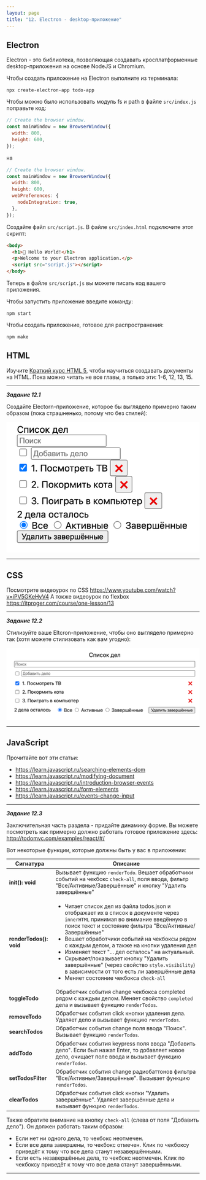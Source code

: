 ```yaml
---
layout: page
title: "12. Electron - desktop-приложение"
---
```


## Electron

Electron - это библиотека, позволяющая создавать кросплатформенные desktop-приложения на основе NodeJS и Chromium.

Чтобы создать приложение на Electron выполните из терминала:

```
npx create-electron-app todo-app
```

Чтобы можно было использовать модуль fs и path в файле `src/index.js` поправьте код:

```js
// Create the browser window.
const mainWindow = new BrowserWindow({
  width: 800,
  height: 600,
});
```

на

```js
// Create the browser window.
const mainWindow = new BrowserWindow({
  width: 800,
  height: 600,
  webPreferences: {
    nodeIntegration: true,
  },
});
```

Создайте файл `src/script.js`. В файле `src/index.html` подключите этот скрипт:

```html
<body>
  <h1>💖 Hello World!</h1>
  <p>Welcome to your Electron application.</p>
  <script src="script.js"></script>
</body>
```

Теперь в файле `src/script.js` вы можете писать код вашего приложения.

Чтобы запустить приложение введите команду:

```
npm start
```

Чтобы создать приложение, готовое для распространения:

```
npm make
```

## HTML

Изучите [Краткий курс HTML 5](https://www.exlab.net/html/), чтобы научиться создавать документы на HTML. Пока можно читать не все главы, а только эти: 1-6, 12, 13, 15.

---

_**Задание 12.1**_

Создайте Electorn-приложение, которое бы выглядело примерно таким образом (пока страшненько, потому что без стилей):

<img src="img/ElectronUnstyled.png">

---

## CSS

Посмотрите видеоурок по CSS <https://www.youtube.com/watch?v=iPV5GKeHyV4>
А токже видеоурок по flexbox <https://itproger.com/course/one-lesson/13>

---

_**Задание 12.2**_

Стилизуйте ваше Eltcron-приложение, чтобы оно выглядело примерно так (хотя можете стилизовать как вам угодно):

<img src="img/ElectronStyled.png">

---

## JavaScript

Прочитайте вот эти статьи:

- <https://learn.javascript.ru/searching-elements-dom>
- <https://learn.javascript.ru/modifying-document>
- <https://learn.javascript.ru/introduction-browser-events>
- <https://learn.javascript.ru/form-elements>
- <https://learn.javascript.ru/events-change-input>

---

_**Задание 12.3**_

Заключительная часть раздела - придайте динамику форме. Вы можете посмотреть как примерно должно работать готовое приложение здесь: http://todomvc.com/examples/react/#/

Вот некоторые функции, которые должны быть у вас в приложении:

| Сигнатура               | Описание                                                                                                                                                                                                                                                                                                                                                                                                                                                                                                                                                          |
| ----------------------- | ----------------------------------------------------------------------------------------------------------------------------------------------------------------------------------------------------------------------------------------------------------------------------------------------------------------------------------------------------------------------------------------------------------------------------------------------------------------------------------------------------------------------------------------------------------------- |
| **init(): void**        | Вызывает функцию `renderTodo`. Вешает обработчики событий на чекбокс `check-all`, поля ввода, фильтр "Все/Активные/Завершённые" и кнопку "Удалить завершённые"                                                                                                                                                                                                                                                                                                                                                                                                    |
| **renderTodos(): void** | <ul><li>Читает список дел из файла todos.json и отображает их в список в документе через `innerHTML` принимая во внимание введённую в поиск текст и состояние фильтра "Все/Активные/Завершённые"</li><li>Вешает обработчики событий на чекбоксы рядом с каждым делом, а также на кнопки удаления дел</li><li>Изменяет текст "... дел осталось" на актуальный.</li><li>Скрывает/показывает кнопку "Удалить завершённые" (через свойство `style.visibility`) в зависимости от того есть ли завершённые дела</li><li>Меняет состояние чекбокса `check-all`</li></ul> |
| **toggleTodo**          | Обработчик события change чекбокса completed рядом с каждым делом. Меняет свойство `completed` дела и вызывает функцию `renderTodos`.                                                                                                                                                                                                                                                                                                                                                                                                                             |
| **removeTodo**          | Обработчик события click кнопки удаления дела. Удаляет дело и вызывает функцию `renderTodos`.                                                                                                                                                                                                                                                                                                                                                                                                                                                                     |
| **searchTodos**         | Обработчик события change поля ввода "Поиск". Вызывает функцию `renderTodos`.                                                                                                                                                                                                                                                                                                                                                                                                                                                                                     |
| **addTodo**             | Обработчик события keypress поля ввода "Добавить дело". Если был нажат Enter, то добавляет новое дело, очищает поле ввода и вызывает функцию `renderTodos`.                                                                                                                                                                                                                                                                                                                                                                                                       |
| **setTodosFilter**      | Обработчик события change радиобаттонов фильтра "Все/Активные/Завершённые". Вызывает функцию `renderTodos`.                                                                                                                                                                                                                                                                                                                                                                                                                                                       |
| **clearTodos**          | Обработчик события click кнопки "Удалить завершённые". Удаляет завершённые дела и вызывает функцию `renderTodos`.                                                                                                                                                                                                                                                                                                                                                                                                                                                 |

Также обратите внимание на кнопку `check-all` (слева от поля "Добавить дело"). Он должен работать таким образом:

- Если нет ни одного дела, то чекбокс неотмечен.
- Если все дела завершены, то чекбокс отмечен. Клик по чекбоксу приведёт к тому что все дела станут незавершёнными.
- Если есть незавершённые дела, то чекбокс неотмечен. Клик по чекбоксу приведёт к тому что все дела станут завершёнными.

---
